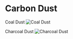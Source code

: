 # Carbon Dust

Coal Dust
![Coal Dust](item:betterwithmods:material:18)

Charcoal Dust
![Charcoal Dust](item:betterwithmods:material:27)